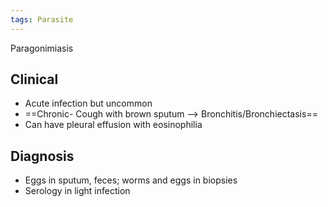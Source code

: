 ```yaml
---
tags: Parasite
---
```

Paragonimiasis

## Clinical 
- Acute infection but uncommon
- ==Chronic- Cough with brown sputum --> Bronchitis/Bronchiectasis==
- Can have pleural effusion with eosinophilia

## Diagnosis 
- Eggs in sputum, feces; worms and eggs in biopsies
- Serology in light infection 